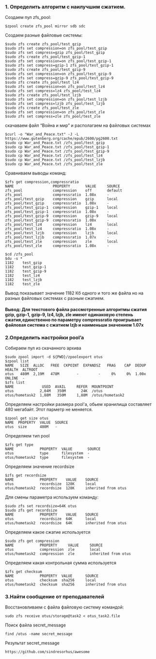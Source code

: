 ### 1. Определить алгоритм с наилучшим сжатием.

Создаем пул zfs_pool:
```
$zpool create zfs_pool mirror sdb sdc
```
Создаем разные файловые системы:
```
$sudo zfs create zfs_pool/test_gzip
$sudo zfs set compression=on zfs_pool/test_gzip
$sudo zfs set compress=gzip zfs_pool/test_gzip
$sudo zfs create zfs_pool/test_gzip-1
$sudo zfs set compression=on zfs_pool/test_gzip-1
$sudo zfs set compress=gzip-1 zfs_pool/test_gzip-1
$sudo zfs create zfs_pool/test_gzip-9
$sudo zfs set compression=on zfs_pool/test_gzip-9
$sudo zfs set compress=gzip-9 zfs_pool/test_gzip-9
$sudo zfs create zfs_pool/test_lz4
$sudo zfs set compression=on zfs_pool/test_lz4
$sudo zfs set compress=lz4 zfs_pool/test_lz4
$sudo zfs create zfs_pool/test_lzjb
$sudo zfs set compression=on zfs_pool/test_lzjb
$sudo zfs set compress=lzjb zfs_pool/test_lzjb
$sudo zfs create zfs_pool/test_zle
$sudo zfs set compression=on zfs_pool/test_zle
$sudo zfs set compress=zle zfs_pool/test_zle
```
скачаваем файл “Война и мир” и располагаем на файловых системах
```
$curl -o "War_and_Peace.txt" -J -L https://www.gutenberg.org/cache/epub/2600/pg2600.txt
$sudo cp War_and_Peace.txt /zfs_pool/test_gzip
$sudo cp War_and_Peace.txt /zfs_pool/test_gzip-1
$sudo cp War_and_Peace.txt /zfs_pool/test_gzip-9
$sudo cp War_and_Peace.txt /zfs_pool/test_lz4
$sudo cp War_and_Peace.txt /zfs_pool/test_lzjb
$sudo cp War_and_Peace.txt /zfs_pool/test_zle
```
Сравниваем выводы команд:
```
$zfs get compression,compressratio
NAME                  PROPERTY       VALUE     SOURCE
zfs_pool              compression    off       default
zfs_pool              compressratio  1.08x     -
zfs_pool/test_gzip    compression    gzip      local
zfs_pool/test_gzip    compressratio  1.08x     -
zfs_pool/test_gzip-1  compression    gzip-1    local
zfs_pool/test_gzip-1  compressratio  1.08x     -
zfs_pool/test_gzip-9  compression    gzip-9    local
zfs_pool/test_gzip-9  compressratio  1.08x     -
zfs_pool/test_lz4     compression    lz4       local
zfs_pool/test_lz4     compressratio  1.08x     -
zfs_pool/test_lzjb    compression    lzjb      local
zfs_pool/test_lzjb    compressratio  1.07x     -
zfs_pool/test_zle     compression    zle       local
zfs_pool/test_zle     compressratio  1.08x     -
```
```
$cd /zfs_pool
$du -s *
1182	test_gzip
1182	test_gzip-1
1182	test_gzip-9
1182	test_lz4
1182	test_lzjb
1182	test_zle
```
Вывод показывает значение 1182 Кб одного и того же файла но на разных файловых системах с разным сжатием.
#### Вывод: Для текстового файла рассмотренные алгоритмы сжатия gzip, gzip-1, gzip-9, lz4, lzjb, zle имеют одинаковую степень сжатия,единственно по параметру compressratio проигрывает файловая система с сжатием lzjb и наименьши значением 1.07x

### 2.Определить настройки pool’a
Собираем пул из скачанного архива
```
$sudo zpool import -d ${PWD}/zpoolexport otus
$zpool list
NAME   SIZE  ALLOC   FREE  CKPOINT  EXPANDSZ   FRAG    CAP  DEDUP    HEALTH  ALTROOT
otus   480M  2,19M   478M        -         -     0%     0%  1.00x    ONLINE  -
$zfs list
NAME             USED  AVAIL     REFER  MOUNTPOINT
otus            2,04M   350M       24K  /otus
otus/hometask2  1,88M   350M     1,88M  /otus/hometask2

```
Определяем настройки размера pool'a, обьем хранилища составляет 480 мегабайт. Этот парметр не меняется.
```
$zpool get size otus
NAME  PROPERTY  VALUE  SOURCE
otus  size      480M   -

```
Определяем тип pool
```
$zfs get type
NAME            PROPERTY  VALUE       SOURCE
otus            type      filesystem  -
otus/hometask2  type      filesystem  -

```
Определяем значение recordsize
```
$zfs get recordsize
NAME            PROPERTY    VALUE    SOURCE
otus            recordsize  128K     local
otus/hometask2  recordsize  128K     inherited from otus
```
Для смены параметра используем команду:
```
$sudo zfs set recordsize=64K otus
$sudo zfs get recordsize
NAME            PROPERTY    VALUE    SOURCE
otus            recordsize  64K      local
otus/hometask2  recordsize  64K      inherited from otus
```
Определяем какое сжатие используется
```
$sudo zfs get compression
NAME            PROPERTY     VALUE     SOURCE
otus            compression  zle       local
otus/hometask2  compression  zle       inherited from otus
```
Определяем какая контрольная сумма используется
```
$zfs get checksum
NAME            PROPERTY  VALUE      SOURCE
otus            checksum  sha256     local
otus/hometask2  checksum  sha256     inherited from otus
```
### 3.Найти сообщение от преподавателей
Восстановливаем с файла файловую систему командой:
```
sudo zfs receive otus/storage@task2 < otus_task2.file 
```
Поиск файла secret_message
```
find /otus -name secret_message
```
Результат secret_message 
```
https://github.com/sindresorhus/awesome
```
